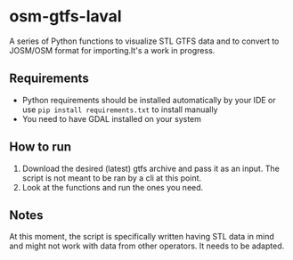 # osm-gtfs-laval

A series of Python functions to visualize STL GTFS data and to convert to JOSM/OSM format for importing.It's a work in progress.

## Requirements
- Python requirements should be installed automatically by your IDE or use `pip install requirements.txt` to install manually
- You need to have GDAL installed on your system

## How to run
1. Download the desired (latest) gtfs archive and pass it as an input. The script is not meant to be ran by a cli at this point.
2. Look at the functions and run the ones you need.


## Notes
At this moment, the script is specifically written having STL data in mind and might not work with data from other operators. It needs to be adapted.
